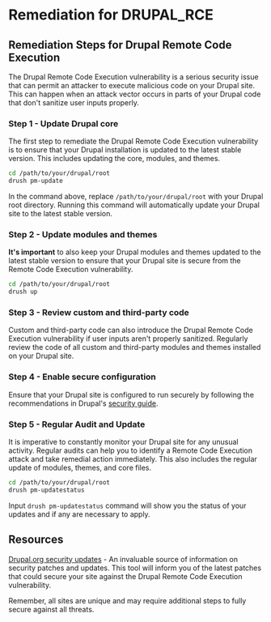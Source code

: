 # Remediation for DRUPAL_RCE

## Remediation Steps for Drupal Remote Code Execution

The Drupal Remote Code Execution vulnerability is a serious security issue that can permit an attacker to execute malicious code on your Drupal site. This can happen when an attack vector occurs in parts of your Drupal code that don't sanitize user inputs properly.

### Step 1 - Update Drupal core

The first step to remediate the Drupal Remote Code Execution vulnerability is to ensure that your Drupal installation is updated to the latest stable version. This includes updating the core, modules, and themes.

```bash
cd /path/to/your/drupal/root
drush pm-update
```

In the command above, replace `/path/to/your/drupal/root` with your Drupal root directory. Running this command will automatically update your Drupal site to the latest stable version.

### Step 2 - Update modules and themes

**It's important** to also keep your Drupal modules and themes updated to the latest stable version to ensure that your Drupal site is secure from the Remote Code Execution vulnerability.

```bash
cd /path/to/your/drupal/root
drush up
```

### Step 3 - Review custom and third-party code

Custom and third-party code can also introduce the Drupal Remote Code Execution vulnerability if user inputs aren't properly sanitized. Regularly review the code of all custom and third-party modules and themes installed on your Drupal site.

### Step 4 - Enable secure configuration

Ensure that your Drupal site is configured to run securely by following the recommendations in Drupal's [security guide](https://www.drupal.org/security/secure-configuration).

### Step 5 - Regular Audit and Update

It is imperative to constantly monitor your Drupal site for any unusual activity. Regular audits can help you to identify a Remote Code Execution attack and take remedial action immediately. This also includes the regular update of modules, themes, and core files.

```bash
cd /path/to/your/drupal/root
drush pm-updatestatus
```

Input `drush pm-updatestatus` command will show you the status of your updates and if any are necessary to apply.

## Resources

[Drupal.org security updates](https://www.drupal.org/security) - An invaluable source of information on security patches and updates. This tool will inform you of the latest patches that could secure your site against the Drupal Remote Code Execution vulnerability. 

Remember, all sites are unique and may require additional steps to fully secure against all threats.